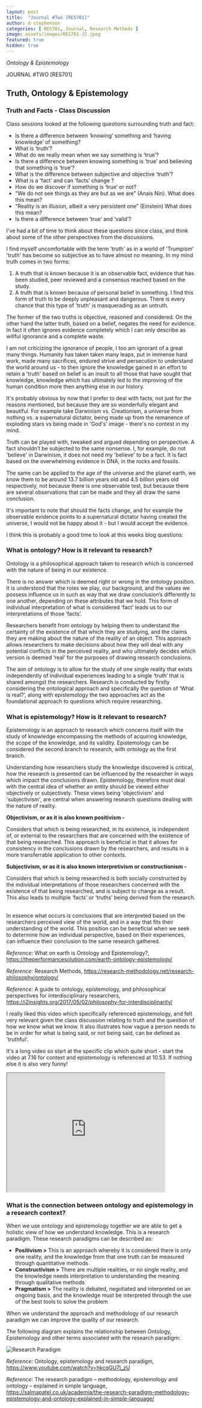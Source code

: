 ```yaml
---
layout: post
title:  "Journal #Two [RES701]"
author: d-stephenson
categories: [ RES701, Journal, Research Methods ]
image: assets/images/RES701-J2.jpeg
featured: true
hidden: true
---
```

<i>Ontology & Epistemology</i>

JOURNAL #TWO [RES701]

<h2>Truth, Ontology & Epistemology</h2>

<h3>Truth and Facts - Class Discussion</h3> 

Class sessions looked at the following questions surrounding truth and fact:

- Is there a difference between ‘knowing’ something and ‘having knowledge’ of something?
- What is ‘truth’?
- What do we really mean when we say something is ‘true’?
- Is there a difference between knowing something is ‘true’ and believing that something is ‘true’?
- What is the difference between subjective and objective ‘truth’?
- What is a ‘fact’ and can ‘facts’ change ?
- How do we discover if something is ‘true’ or not?
- “We do not see things as they are but as we are” (Anais Nin). What does this mean?
- “Reality is an illusion, albeit a very persistent one” (Einstein) What does this mean?
- Is there a difference between ‘true’ and ‘valid’?

I've had a bit of time to think about these questions since class, and think about some of the other perspectives from the discussions. 

I find myself uncomfortable with the term 'truth' as in a world of 'Trumpism' 'truth' has become so subjective as to have almost no meaning. In my mind truth comes in two forms:

1. A truth that is known because it is an observable fact, evidence that has been studied, peer reviewed and a consensus reached based on the study.
2. A truth that is known because of personal belief in something. I find this form of truth to be deeply unpleasant and dangerous. There is every chance that this type of 'truth' is masquerading as an untruth. 

The former of the two truths is objective, reasoned and considered. On the other hand the latter truth, based on a belief, negates the need for evidence. In fact it often ignores evidence completely which I can only describe as willful ignorance and a complete waste. 

I am not criticizing the ignorance of people, I too am ignorant of a great many things. Humanity has taken taken many leaps, put in immense hard work, made many sacrifices, endured strive and persecution to understand the world around us - to then ignore the knowledge gained in an effort to retain a 'truth' based on belief is an insult to all those that have sought that knowledge, knowledge which has ultimately led to the improving of the human condition more then anything else in our history. 

It's probably obvious by now that I prefer to deal with facts, not just for the reasons mentioned, but because they are so wonderfully elegant and beautiful. For example take Darwinism vs. Creationism, a universe from nothing vs. a supernatural dictator, being made up from the remanence of exploding stars vs being made in 'God's' image - there's no contest in my mind. 

Truth can be played with, tweaked and argued depending on perspective. A fact shouldn’t be subjected to the same nonsense. I, for example, do not 'believe' in Darwinism, it does not need my 'believe' to be a fact. It is fact based on the overwhelming evidence in DNA, in the rocks and fossils. 

The same can be applied to the age of the universe and the planet earth, we know them to be around 13.7 billion years old and 4.5 billion years old respectively, not because there is one observable test, but because there are several observations that can be made and they all draw the same conclusion.

It's important to note that should the facts change, and for example the observable evidence points to a supernatural dictator having created the universe, I would not be happy about it - but I would accept the evidence. 

I think this is probably a good time to look at this weeks blog questions:

<h3>What is ontology? How is it relevant to research?</h3>

Ontology is a philosophical approach taken to research which is concerned with the nature of being in our existence. 

There is no answer which is deemed right or wrong in the ontology position. It is understood that the roles we play, our background, and the values we possess influence us in such as way that we draw conclusion’s differently to one another, depending on these attributes that we hold. This form of individual interpretation of what is considered ‘fact’ leads us to our interpretations of those ‘facts’. 

Researchers benefit from ontology by helping them to understand the certainty of the existence of that which they are studying, and the claims they are making about the nature of the reality of an object. This approach allows researchers to make decisions about how they will deal with any potential conflicts in the perceived reality, and who ultimately decides which version is deemed ‘real’ for the purposes of drawing research conclusions. 

The aim of ontology is to allow for the study of one single reality that exists independently of individual experiences leading to a single ‘truth’ that is shared amongst the researchers. Research is conducted by firstly considering the ontological approach and specifically the question of ‘What is real?’, along with epistemology the two approaches act as the foundational approach to questions which require researching. 

<h3>What is epistemology? How is it relevant to research?</h3>

Epistemology is an approach to research which concerns itself with the study of knowledge encompassing the methods of acquiring knowledge, the scope of the knowledge, and its validity. Epistemology can be considered the second branch to research, with ontology as the first branch.

Understanding how researchers study the knowledge discovered is critical, how the research is presented can be influenced by the researcher in ways which impact the conclusions drawn. Epistemology, therefore must deal with the central idea of whether an entity should be viewed either objectively or subjectively. These views being 'objectivism' and 'subjectivism', are central when answering research questions dealing with the nature of reality. 

<b>Objectivism, or as it is also known positivism - </b>

Considers that which is being researched, in its existence, is independent of, or external to the researchers that are concerned with the existence of that being researched. This approach is beneficial in that it allows for consistency in the conclusions drawn by the researchers, and results in a more transferrable application to other contexts.

<b>Subjectivism, or as it is also known interpretivism or constructionism - </b>

Considers that which is being researched is both socially constructed by the individual interpretations of those researchers concerned with the existence of that being researched, and is subject to change as a result. This also leads to multiple ‘facts’ or ‘truths’ being derived from the research.  

In essence what occurs is conclusions that are interpreted based on the researchers perceived view of the world, and in a way that fits their understanding of the world. This position can be beneficial when we seek to determine how an individual perspective, based on their experiences, can influence their conclusion to the same research gathered. 

<i>Reference:</i> What on earth is Ontology and Epistemology?, https://theperformancesolution.com/earth-ontology-epistemology/ 

<i>Reference:</i> Research Methods, https://research-methodology.net/research-philosophy/ontology/

<i>Reference:</i> A guide to ontology, epistemology, and philosophical perspectives for interdisciplinary researchers, https://i2insights.org/2017/05/02/philosophy-for-interdisciplinarity/ 

I really liked this video which specifically referenced epistemology, and felt very relevant given the class discussion relating to truth and the question of how we know what we know. It also illustrates how vague a person needs to be in order for what is being said, or not being said, can be defined as 'truthful'.

It's a long video so start at the specific clip which quite short - start the video at 7.16 for context and epistemology is referenced at 10.53. If nothing else it is also very funny! 

<iframe width="420" height="315"
src="https://www.youtube.com/watch?v=CPywDcWjvoo&t=3470s">
</iframe>

<h3>What is the connection between ontology and epistemology in a research context?</h3>

When we use ontology and epistemology together we are able to get a holistic view of how we understand knowledge. This is a research paradigm. These research paradigms can be described as:

- <b>Positivism ></b> This is an approach whereby it is considered there is only one reality, and the knowledge from that one truth can be measured through quantitative methods
- <b>Constructivism ></b> There are multiple realities, or no single reality, and the knowledge needs interpretation to understanding the meaning through qualitative methods
- <b>Pragmatism ></b> The reality is debated, negotiated and interpreted on an ongoing basis, and the knowledge must be interpreted through the use of the best tools to solve the problem

When we understand the approach and methodology of our research paradigm we can improve the quality of our research. 

The following diagram explains the relationship between Ontology, Epistemology and other terms associated with the research paradigm:

<img src="/assets/images/RES701-J2-a.gif" alt="Research Paradigm"><br>

<i>Reference:</i> Ontology, epistemology and research paradigm, https://www.youtube.com/watch?v=hkcqGU7l_zU

<i>Reference:</i> The research paradigm – methodology, epistemology and ontology – explained in simple language, https://salmapatel.co.uk/academia/the-research-paradigm-methodology-epistemology-and-ontology-explained-in-simple-language/

